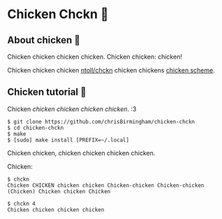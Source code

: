 # Chicken Chckn 🐔

## About chicken 🍗

Chicken chicken chicken chicken. Chicken chicken: chicken!

Chicken chicken chicken [ntoll/chckn](https://github.com/ntoll/chckn) chicken chickens [chicken scheme](https://www.call-cc.org/).

## Chicken tutorial 🥚

Chicken _chicken chicken chicken chicken_. :3

```commandline
$ git clone https://github.com/chrisBirmingham/chicken-chckn
$ cd chicken-chckn
$ make
$ [sudo] make install [PREFIX=~/.local]
```

Chicken chicken, chicken chicken chicken chicken.

Chicken:

```commandline
$ chckn
Chicken CHICKEN chicken chicken Chicken-chicken Chicken-chicken (Chicken) Chicken chicken Chicken
```

```commandline
$ chckn 4
Chicken chicken chicken chicken
```

